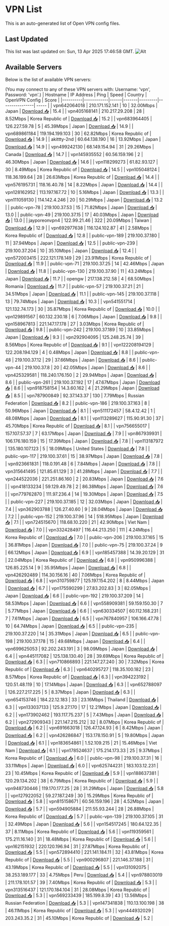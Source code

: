 # VPN List

This is an auto-generated list of Open VPN config files.

## Last Updated

This list was last updated on: Sun, 13 Apr 2025 17:46:58 GMT.
![Alt](https://repobeats.axiom.co/api/embed/186b98318ef1479477931607c1ad7d823f12451f.svg "Repobeats analytics image")

## Available Servers

Below is the list of available VPN servers:

(You may connect to any of these VPN servers with: Username: 'vpn', Password: 'vpn'.)
| Hostname | IP Address | Ping | Speed | Country | OpenVPN Config | Score |
|----------|------------|------|-------|---------|----------------| ----- |
| vpn642064018 | 210.171.152.141 | 10 | 32.00Mbps | Japan | [Download 📥](./configs/server_0_JP.ovpn) | 15.4 |
| vpn405168141 | 210.217.29.208 | 28 | 8.52Mbps | Korea Republic of | [Download 📥](./configs/server_1_KR.ovpn) | 15.2 |
| vpn683964405 | 126.227.59.78 | 5 | 45.39Mbps | Japan | [Download 📥](./configs/server_2_JP.ovpn) | 14.9 |
| vpn689861184 | 119.194.199.103 | 30 | 62.82Mbps | Korea Republic of | [Download 📥](./configs/server_3_KR.ovpn) | 14.9 |
| akittty-2nd | 60.64.138.190 | 16 | 13.92Mbps | Japan | [Download 📥](./configs/server_4_JP.ovpn) | 14.9 |
| vpn499242130 | 68.149.154.94 | 31 | 29.26Mbps | Canada | [Download 📥](./configs/server_5_CA.ovpn) | 14.7 |
| vpn145935552 | 60.56.159.196 | 2 | 46.30Mbps | Japan | [Download 📥](./configs/server_6_JP.ovpn) | 14.6 |
| vpn118299273 | 61.82.93.127 | 30 | 8.49Mbps | Korea Republic of | [Download 📥](./configs/server_7_KR.ovpn) | 14.5 |
| vpn105048124 | 118.36.199.64 | 28 | 26.63Mbps | Korea Republic of | [Download 📥](./configs/server_8_KR.ovpn) | 14.4 |
| vpn576195731 | 118.16.40.78 | 14 | 8.22Mbps | Japan | [Download 📥](./configs/server_9_JP.ovpn) | 14.4 |
| vpn128162952 | 113.197.167.72 | 10 | 5.16Mbps | Japan | [Download 📥](./configs/server_10_JP.ovpn) | 13.3 |
| vpn111059130 | 114.142.4.246 | 20 | 50.29Mbps | Japan | [Download 📥](./configs/server_11_JP.ovpn) | 13.2 |
| public-vpn-78 | 219.100.37.53 | 15 | 71.82Mbps | Japan | [Download 📥](./configs/server_12_JP.ovpn) | 13.0 |
| public-vpn-49 | 219.100.37.15 | 17 | 40.03Mbps | Japan | [Download 📥](./configs/server_13_JP.ovpn) | 13.0 |
| jayporeonvpn4 | 122.99.21.46 | 322 | 20.09Mbps | Taiwan | [Download 📥](./configs/server_14_TW.ovpn) | 12.9 |
| vpn692977638 | 116.124.102.87 | 41 | 2.58Mbps | Korea Republic of | [Download 📥](./configs/server_15_KR.ovpn) | 12.8 |
| public-vpn-189 | 219.100.37.180 | 11 | 37.94Mbps | Japan | [Download 📥](./configs/server_16_JP.ovpn) | 12.5 |
| public-vpn-239 | 219.100.37.204 | 10 | 35.10Mbps | Japan | [Download 📥](./configs/server_17_JP.ovpn) | 12.4 |
| vpn572003415 | 222.121.178.149 | 29 | 23.91Mbps | Korea Republic of | [Download 📥](./configs/server_18_KR.ovpn) | 11.9 |
| public-vpn-71 | 219.100.37.25 | 14 | 42.46Mbps | Japan | [Download 📥](./configs/server_19_JP.ovpn) | 11.8 |
| public-vpn-130 | 219.100.37.90 | 11 | 43.24Mbps | Japan | [Download 📥](./configs/server_20_JP.ovpn) | 11.7 |
| opengw | 217.138.212.58 | 4 | 68.50Mbps | Romania | [Download 📥](./configs/server_21_RO.ovpn) | 11.7 |
| public-vpn-57 | 219.100.37.21 | 21 | 34.51Mbps | Japan | [Download 📥](./configs/server_22_JP.ovpn) | 11.1 |
| public-vpn-145 | 219.100.37.118 | 13 | 79.74Mbps | Japan | [Download 📥](./configs/server_23_JP.ovpn) | 10.3 |
| vpn541551714 | 121.132.74.173 | 30 | 35.87Mbps | Korea Republic of | [Download 📥](./configs/server_24_KR.ovpn) | 10.0 |
| vpn129891567 | 60.132.230.18 | 6 | 7.06Mbps | Japan | [Download 📥](./configs/server_25_JP.ovpn) | 9.8 |
| vpn158967813 | 221.147.17.178 | 27 | 3.03Mbps | Korea Republic of | [Download 📥](./configs/server_26_KR.ovpn) | 9.8 |
| public-vpn-242 | 219.100.37.189 | 10 | 33.85Mbps | Japan | [Download 📥](./configs/server_27_JP.ovpn) | 9.3 |
| vpn292904095 | 125.248.25.74 | 39 | 8.56Mbps | Korea Republic of | [Download 📥](./configs/server_28_KR.ovpn) | 9.1 |
| vpn122208194129 | 122.208.194.129 | 4 | 0.48Mbps | Japan | [Download 📥](./configs/server_29_JP.ovpn) | 8.8 |
| public-vpn-48 | 219.100.37.12 | 29 | 37.66Mbps | Japan | [Download 📥](./configs/server_30_JP.ovpn) | 8.6 |
| public-vpn-44 | 219.100.37.8 | 20 | 42.05Mbps | Japan | [Download 📥](./configs/server_31_JP.ovpn) | 8.6 |
| vpn425329581 | 118.240.176.150 | 2 | 29.94Mbps | Japan | [Download 📥](./configs/server_32_JP.ovpn) | 8.6 |
| public-vpn-261 | 219.100.37.192 | 17 | 47.67Mbps | Japan | [Download 📥](./configs/server_33_JP.ovpn) | 8.6 |
| vpn918758154 | 14.3.60.162 | 4 | 21.29Mbps | Japan | [Download 📥](./configs/server_34_JP.ovpn) | 8.5 |
| vpn787900849 | 92.37.143.37 | 130 | 7.79Mbps | Russian Federation | [Download 📥](./configs/server_35_RU.ovpn) | 8.2 |
| public-vpn-186 | 219.100.37.163 | 8 | 50.96Mbps | Japan | [Download 📥](./configs/server_36_JP.ovpn) | 8.1 |
| vpn511172457 | 58.4.12.42 | 1 | 48.08Mbps | Japan | [Download 📥](./configs/server_37_JP.ovpn) | 8.1 |
| vpn113289627 | 115.90.91.30 | 37 | 45.70Mbps | Korea Republic of | [Download 📥](./configs/server_38_KR.ovpn) | 8.1 |
| vpn756655017 | 157.107.57.37 | 7 | 63.17Mbps | Japan | [Download 📥](./configs/server_39_JP.ovpn) | 7.9 |
| vpn867939931 | 106.176.180.159 | 15 | 17.39Mbps | Japan | [Download 📥](./configs/server_40_JP.ovpn) | 7.8 |
| vpn113187972 | 135.180.107.123 | 5 | 18.09Mbps | United States | [Download 📥](./configs/server_41_US.ovpn) | 7.8 |
| public-vpn-117 | 219.100.37.61 | 15 | 38.97Mbps | Japan | [Download 📥](./configs/server_42_JP.ovpn) | 7.8 |
| vpn923661831 | 118.0.191.48 | 6 | 7.84Mbps | Japan | [Download 📥](./configs/server_43_JP.ovpn) | 7.8 |
| vpn315641495 | 121.85.61.129 | 3 | 41.28Mbps | Japan | [Download 📥](./configs/server_44_JP.ovpn) | 7.7 |
| vpn244522036 | 221.251.86.160 | 2 | 20.83Mbps | Japan | [Download 📥](./configs/server_45_JP.ovpn) | 7.6 |
| vpn418133234 | 59.129.49.78 | 2 | 86.38Mbps | Japan | [Download 📥](./configs/server_46_JP.ovpn) | 7.6 |
| vpn779762870 | 111.97.236.4 | 14 | 19.30Mbps | Japan | [Download 📥](./configs/server_47_JP.ovpn) | 7.5 |
| public-vpn-227 | 219.100.37.185 | 12 | 32.03Mbps | Japan | [Download 📥](./configs/server_48_JP.ovpn) | 7.4 |
| vpn362903788 | 126.27.40.60 | 9 | 28.04Mbps | Japan | [Download 📥](./configs/server_49_JP.ovpn) | 7.2 |
| public-vpn-152 | 219.100.37.96 | 14 | 518.95Mbps | Japan | [Download 📥](./configs/server_50_JP.ovpn) | 7.1 |
| vpn724515670 | 118.68.10.220 | 21 | 42.90Mbps | Viet Nam | [Download 📥](./configs/server_51_VN.ovpn) | 7.0 |
| vpn332428497 | 116.44.213.250 | 111 | 4.24Mbps | Korea Republic of | [Download 📥](./configs/server_52_KR.ovpn) | 7.0 |
| public-vpn-206 | 219.100.37.165 | 15 | 36.81Mbps | Japan | [Download 📥](./configs/server_53_JP.ovpn) | 7.0 |
| public-vpn-75 | 219.100.37.24 | 9 | 66.12Mbps | Japan | [Download 📥](./configs/server_54_JP.ovpn) | 6.9 |
| vpn185457388 | 14.39.20.129 | 31 | 22.04Mbps | Korea Republic of | [Download 📥](./configs/server_55_KR.ovpn) | 6.8 |
| vpn950996388 | 126.85.225.14 | 9 | 35.95Mbps | Japan | [Download 📥](./configs/server_56_JP.ovpn) | 6.8 |
| vpn426292489 | 114.30.156.16 | 40 | 7.06Mbps | Korea Republic of | [Download 📥](./configs/server_57_KR.ovpn) | 6.8 |
| vpn310759877 | 125.197.154.202 | 8 | 8.44Mbps | Japan | [Download 📥](./configs/server_58_JP.ovpn) | 6.7 |
| vpn175590299 | 27.83.202.83 | 3 | 82.05Mbps | Japan | [Download 📥](./configs/server_59_JP.ovpn) | 6.6 |
| public-vpn-192 | 219.100.37.209 | 14 | 58.53Mbps | Japan | [Download 📥](./configs/server_60_JP.ovpn) | 6.6 |
| vpn558909381 | 59.159.150.30 | 7 | 5.77Mbps | Japan | [Download 📥](./configs/server_61_JP.ovpn) | 6.6 |
| vpn630334507 | 60.112.168.231 | 7 | 7.61Mbps | Japan | [Download 📥](./configs/server_62_JP.ovpn) | 6.5 |
| vpn767840957 | 106.166.47.78 | 10 | 64.74Mbps | Japan | [Download 📥](./configs/server_63_JP.ovpn) | 6.5 |
| public-vpn-235 | 219.100.37.220 | 14 | 35.31Mbps | Japan | [Download 📥](./configs/server_64_JP.ovpn) | 6.5 |
| public-vpn-198 | 219.100.37.178 | 15 | 49.68Mbps | Japan | [Download 📥](./configs/server_65_JP.ovpn) | 6.4 |
| vpn699625053 | 92.202.243.191 | 3 | 98.09Mbps | Japan | [Download 📥](./configs/server_66_JP.ovpn) | 6.4 |
| vpn445117082 | 125.138.130.40 | 28 | 39.69Mbps | Korea Republic of | [Download 📥](./configs/server_67_KR.ovpn) | 6.3 |
| vpn710866893 | 221.147.27.240 | 30 | 7.32Mbps | Korea Republic of | [Download 📥](./configs/server_68_KR.ovpn) | 6.3 |
| vpn640295727 | 118.35.100.182 | 23 | 8.57Mbps | Korea Republic of | [Download 📥](./configs/server_69_KR.ovpn) | 6.3 |
| vpn394223192 | 120.51.48.119 | 10 | 17.14Mbps | Japan | [Download 📥](./configs/server_70_JP.ovpn) | 6.3 |
| vpn652788097 | 126.227.217.225 | 5 | 8.37Mbps | Japan | [Download 📥](./configs/server_71_JP.ovpn) | 6.3 |
| vpn654153746 | 184.22.12.183 | 33 | 23.16Mbps | Thailand | [Download 📥](./configs/server_72_TH.ovpn) | 6.3 |
| vpn133037133 | 125.9.27.170 | 17 | 12.21Mbps | Japan | [Download 📥](./configs/server_73_JP.ovpn) | 6.2 |
| vpn173902462 | 193.117.75.237 | 5 | 7.43Mbps | Japan | [Download 📥](./configs/server_74_JP.ovpn) | 6.2 |
| vpn272909343 | 221.147.215.212 | 32 | 8.07Mbps | Korea Republic of | [Download 📥](./configs/server_75_KR.ovpn) | 6.2 |
| vpn691663018 | 126.47.124.93 | 6 | 8.42Mbps | Japan | [Download 📥](./configs/server_76_JP.ovpn) | 6.2 |
| vpn426286847 | 153.178.150.91 | 5 | 19.80Mbps | Japan | [Download 📥](./configs/server_77_JP.ovpn) | 6.1 |
| vpn183654861 | 1.52.109.215 | 21 | 15.46Mbps | Viet Nam | [Download 📥](./configs/server_78_VN.ovpn) | 6.1 |
| vpn178524637 | 175.214.173.33 | 25 | 9.37Mbps | Korea Republic of | [Download 📥](./configs/server_79_KR.ovpn) | 6.0 |
| public-vpn-98 | 219.100.37.31 | 16 | 33.11Mbps | Japan | [Download 📥](./configs/server_80_JP.ovpn) | 6.0 |
| vpn625744231 | 183.103.12.231 | 23 | 10.45Mbps | Korea Republic of | [Download 📥](./configs/server_81_KR.ovpn) | 5.9 |
| vpn188637381 | 120.29.134.202 | 38 | 6.79Mbps | Korea Republic of | [Download 📥](./configs/server_82_KR.ovpn) | 5.9 |
| vpn948730446 | 119.170.177.25 | 28 | 31.29Mbps | Japan | [Download 📥](./configs/server_83_JP.ovpn) | 5.8 |
| vpn127922052 | 59.27.187.249 | 30 | 15.29Mbps | Korea Republic of | [Download 📥](./configs/server_84_KR.ovpn) | 5.8 |
| vpn815158671 | 60.56.159.196 | 28 | 4.52Mbps | Japan | [Download 📥](./configs/server_85_JP.ovpn) | 5.7 |
| vpn594905884 | 211.55.93.244 | 28 | 26.88Mbps | Korea Republic of | [Download 📥](./configs/server_86_KR.ovpn) | 5.7 |
| public-vpn-139 | 219.100.37.105 | 31 | 32.49Mbps | Japan | [Download 📥](./configs/server_87_JP.ovpn) | 5.6 |
| vpn154517245 | 180.64.122.35 | 37 | 8.11Mbps | Korea Republic of | [Download 📥](./configs/server_88_KR.ovpn) | 5.6 |
| vpn119359561 | 175.211.16.140 | 31 | 18.48Mbps | Korea Republic of | [Download 📥](./configs/server_89_KR.ovpn) | 5.6 |
| vpn162151932 | 220.120.196.94 | 31 | 27.87Mbps | Korea Republic of | [Download 📥](./configs/server_90_KR.ovpn) | 5.5 |
| vpn572894410 | 221.141.184.11 | 32 | 43.81Mbps | Korea Republic of | [Download 📥](./configs/server_91_KR.ovpn) | 5.5 |
| vpn900296807 | 221.146.37.188 | 31 | 43.19Mbps | Korea Republic of | [Download 📥](./configs/server_92_KR.ovpn) | 5.5 |
| vpn131092075 | 38.253.189.177 | 33 | 4.75Mbps | Peru | [Download 📥](./configs/server_93_PE.ovpn) | 5.4 |
| vpn978803019 | 211.178.101.57 | 39 | 7.40Mbps | Korea Republic of | [Download 📥](./configs/server_94_KR.ovpn) | 5.3 |
| vpn313516437 | 121.170.184.104 | 31 | 28.08Mbps | Korea Republic of | [Download 📥](./configs/server_95_KR.ovpn) | 5.3 |
| vpn569233439 | 185.199.8.39 | 43 | 13.56Mbps | Russian Federation | [Download 📥](./configs/server_96_RU.ovpn) | 5.3 |
| vpn147341838 | 110.13.100.198 | 38 | 46.11Mbps | Korea Republic of | [Download 📥](./configs/server_97_KR.ovpn) | 5.3 |
| vpn444932029 | 203.243.35.2 | 31 | 45.10Mbps | Korea Republic of | [Download 📥](./configs/server_98_KR.ovpn) | 5.2 |
